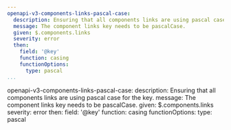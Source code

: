 ```yaml
---
openapi-v3-components-links-pascal-case:
  description: Ensuring that all components links are using pascal case for the key.
  message: The component links key needs to be pascalCase.
  given: $.components.links
  severity: error
  then:
    field: '@key'
    function: casing
    functionOptions:
      type: pascal
...
```

openapi-v3-components-links-pascal-case:
  description: Ensuring that all components links are using pascal case for the key.
  message: The component links key needs to be pascalCase.
  given: $.components.links
  severity: error
  then:
    field: '@key'
    function: casing
    functionOptions:
      type: pascal
